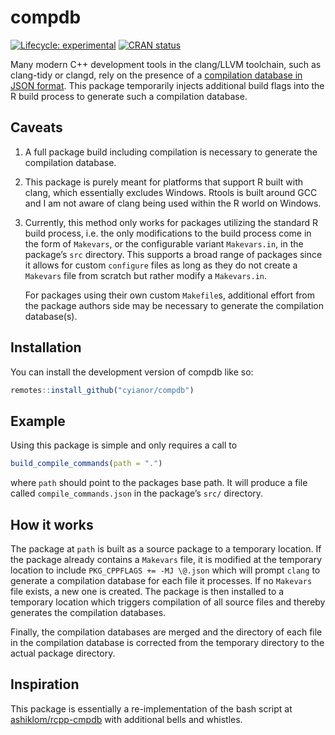 # compdb

<!-- badges: start -->
[![Lifecycle:
experimental](https://img.shields.io/badge/lifecycle-experimental-orange.svg)](https://lifecycle.r-lib.org/articles/stages.html#experimental)
[![CRAN
status](https://www.r-pkg.org/badges/version/compdb)](https://CRAN.R-project.org/package=compdb)
<!-- badges: end -->

Many modern C++ development tools in the clang/LLVM toolchain, such as
clang-tidy or clangd, rely on the presence of a [compilation database in
JSON format](https://clang.llvm.org/docs/JSONCompilationDatabase.html).
This package temporarily injects additional build flags into the R build
process to generate such a compilation database.

## Caveats

1.  A full package build including compilation is necessary to generate
    the compilation database.
2.  This package is purely meant for platforms that support R built with clang,
    which essentially excludes Windows. Rtools is built around GCC and I am
    not aware of clang being used within the R world on Windows.
3.  Currently, this method only works for packages utilizing the
    standard R build process, i.e. the only modifications to the build
    process come in the form of `Makevars`, or the configurable
    variant `Makevars.in`, in the package’s `src` directory. This
    supports a broad range of packages since it allows for custom
    `configure` files as long as they do not create a `Makevars` file
    from scratch but rather modify a `Makevars.in`.

    For packages using their own custom `Makefile`s, additional effort
    from the package authors side may be necessary to generate the
    compilation database(s).

## Installation

You can install the development version of compdb like so:

``` r
remotes::install_github("cyianor/compdb")
```

## Example

Using this package is simple and only requires a call to

``` r
build_compile_commands(path = ".")
```

where `path` should point to the packages base path. It will produce a
file called `compile_commands.json` in the package’s `src/` directory.

## How it works

The package at `path` is built as a source package to a temporary
location. If the package already contains a `Makevars` file, it is
modified at the temporary location to include `PKG_CPPFLAGS += -MJ \@.json`
which will prompt `clang` to generate a compilation database for each
file it processes. If no `Makevars` file exists, a new one is created.
The package is then installed to a temporary location which triggers
compilation of all source files and thereby generates the
compilation databases.

Finally, the compilation databases are merged and the directory of each
file in the compilation database is corrected from the temporary
directory to the actual package directory.

## Inspiration

This package is essentially a re-implementation of the bash script at
[ashiklom/rcpp-cmpdb](https://github.com/ashiklom/rcpp-cmpdb) with
additional bells and whistles.
